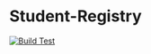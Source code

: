 # Student-Registry

[![Build Test](https://github.com/StasiS-web/Student-Registry/actions/workflows/pipeline.yml/badge.svg)](https://github.com/StasiS-web/Student-Registry/actions/workflows/pipeline.yml)
